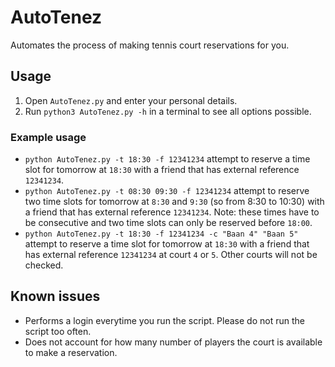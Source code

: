 # AutoTenez
Automates the process of making tennis court reservations for you.

## Usage
1. Open `AutoTenez.py` and enter your personal details.
1. Run `python3 AutoTenez.py -h` in a terminal to see all options possible. 

### Example usage
- `python AutoTenez.py -t 18:30 -f 12341234` attempt to reserve a time slot for tomorrow at `18:30` with a friend that has external reference `12341234`.
- `python AutoTenez.py -t 08:30 09:30 -f 12341234` attempt to reserve two time slots for tomorrow at `8:30` and `9:30` (so from 8:30 to 10:30) with a friend that has external reference `12341234`. Note: these times have to be consecutive and two time slots can only be reserved before `18:00`.
- `python AutoTenez.py -t 18:30 -f 12341234 -c "Baan 4" "Baan 5"` attempt to reserve a time slot for tomorrow at `18:30` with a friend that has external reference `12341234` at court `4` or `5`. Other courts will not be checked.

## Known issues
* Performs a login everytime you run the script. Please do not run the script too often.
* Does not account for how many number of players the court is available to make a reservation.

